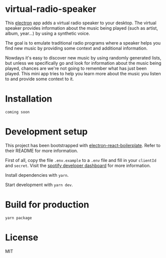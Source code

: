# virtual-radio-speaker

This [electron](https://electronjs.org/) app adds a virtual radio speaker to your desktop. The virtual speaker provides information about the music being played (such as artist, album, year...) by using a synthetic voice.

The goal is to emulate traditional radio programs where a speaker helps you find new music by providing some context and additional information.

Nowdays it's easy to discover new music by using randomly generated lists, but unless we specifically go and look for information about the music being played, chances are we're not going to remember what has just been played. This mini app tries to help you learn more about the music you listen to and provide some context to it.

# Installation

`coming soon`

# Development setup

This project has been bootstrapped with [electron-react-boilerplate](https://github.com/electron-react-boilerplate/electron-react-boilerplate). Refer to their README for more information.

First of all, copy the file `.env.example` to a `.env` file and fill in your `clientId` and `secret`. Visit the [spotify developer dashboard](https://developer.spotify.com/dashboard/applications) for more information.

Install dependencies with `yarn`.

Start development with `yarn dev`.

# Build for production

`yarn package`

# License

MIT
